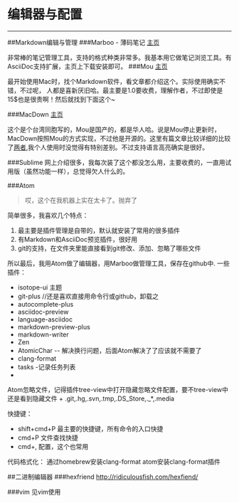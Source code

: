 # 编辑器与配置

---
##Markdown编辑与管理
###Marboo - 薄码笔记
[主页](http://marboo.biz/zh_CN/)

非常棒的笔记管理工具，支持的格式种类非常多。我基本用它做笔记浏览工具。有AsciiDoc支持扩展，主页上下载安装即可。
###Mou
[主页](http://25.io/mou/)

最开始使用Mac时，找个Markdown软件，看文章都介绍这个。实际使用确实不错，不过呢，
人都是喜新厌旧哈。最主要是1.0要收费，理解作者，不过即使是15$也是很贵啊！然后就找到下面这个~

###MacDown
[主页](http://macdown.uranusjr.com/)

这个是个台湾同胞写的，Mou是国产的，都是华人哈。说是Mou停止更新时，MacDown按照Mou的方式实现，不过他是开源的。这里有篇文章比较详细的比较了[两者](http://www.jianshu.com/p/6c157af09e84),我个人使用时没觉得有特别差别。不过支持语言高亮确实是很好。

###Sublime
网上介绍很多，我每次装了这个都没怎么用，主要收费的，一直用试用版（虽然功能一样），总觉得欠人什么的。

###Atom

> 哎，这个在我机器上实在太卡了。抛弃了

简单很多，我喜欢几个特点：
1. 最主要是插件管理是自带的，默认就安装了常用的很多插件
2. 有Markdown和AsciiDoc预览插件，很好用
3. git的支持，在文件夹里能直接看到git修改、添加、忽略了哪些文件

所以最后，我用Atom做了编辑器，用Marboo做管理工具，保存在github中.
一些插件：

- isotope-ui  主题
- git-plus //还是喜欢直接用命令行或github，卸载之
- autocomplete-plus
- asciidoc-preview
- language-asciidoc
- markdown-preview-plus
- markdown-writer
- Zen
- AtomicChar -- 解决换行问题，后面Atom解决了了应该就不需要了
- clang-format
- tasks -记录任务列表
-

Atom忽略文件，记得插件tree-view中打开隐藏忽略文件配置，要不tree-view中还是看到隐藏文件 +
.git,.hg,.svn,.tmp,.DS_Store,._*,.media


快捷键：
- shift+cmd+P 最主要的快捷键，所有命令的入口快捷
- cmd+P 文件查找快捷
- cmd+, 配置，这个也常用

代码格式化：
通过homebrew安装clang-format
atom安装clang-format插件

##二进制编辑器
###hexfriend
http://ridiculousfish.com/hexfiend/

###vim
见vim使用
